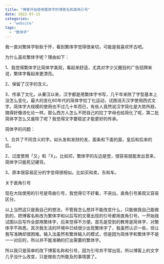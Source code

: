 ```yaml
---
title: "博客开始使用繁体字的博客名和直角引号"
date: 2022-07-13
categories: 
  - "website"
tags: 
  - "繁体字"
---
```


我一直对繁体字耿耿于怀，看到繁体字觉得很亲切，可能是我喜欢怀古吧。

为什么喜欢繁体字呢？理由如下：

1、我觉得繁体字比简体字美观，看起来舒适，尤其对字少又醒目的广告招牌来说，繁体字看起来更漂亮。

2、保留了汉字的含义。

3、传承了文化。从秦汉以来，汉字都是用繁体字书写，几千年来除了字型基本上没怎么变化，最大的变化60年代的简体字拉丁化运动，试图消灭汉字使用西式文字。简体字大规模的使用也不过几十年而已，有些人竟然说汉字简化是大势所趋，搞得好像进化论一样。那么西方人怎么不把自己的拉丁字母也给简化了呢，第二批简体字怎么又废除了呢？我觉得文字要稳定才能更好的传承。

简体字的问题：

1、合并了不同含义的字。如头发和发财的发，面条和下面的面，皇后和后来的后。

2、过度使用「又」和「X」。比如邓，繁体字的左边是登，很容易就能发出音来，简体字只能死记硬背。

3、原本很容易区分的字变得很相似。比如买和卖，东和车。

关于直角引号

现在大陆使用的引号是弯曲引号，我觉得它不好看，不突出。直角引号美观又容易区分。

以上当然这只是我自己的想法，不管我怎么想并不能改变什么，只能做我自己能做到的，把博客名称改为繁体字和以后写的文章出现的引号都用直角引号。一开始我试图以后写作全部用繁体字，后来觉得不方便。首先是受到的教育是简体字，对繁体字不熟悉。其次我生活的环境中已经很少出现繁体字了，我虽然认识一些，但让我写准确却很困难。输入法虽然有繁体输入的模式，但是因为简体字和繁体字不是一一对应的，所以并不能准确的打出需要的繁体字。

所以我只是简单的改下博客名称和引号，因为引号并不常出现，所以博客上的文字几乎没什么改变，只是做些力所能及的事情罢了。
